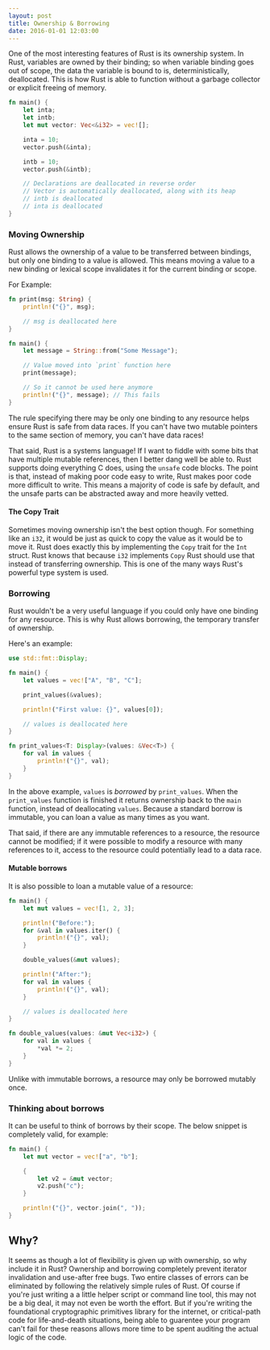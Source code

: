 ```yaml
---
layout: post
title: Ownership & Borrowing
date: 2016-01-01 12:03:00
---
```


One of the most interesting features of Rust is its ownership system.  In Rust, variables are owned by their binding; so when variable binding goes out of scope, the data the variable is bound to is, deterministically, deallocated.  This is how Rust is able to function without a garbage collector or explicit freeing of memory.

<!--more-->

```rust
fn main() {
    let inta;
    let intb;
    let mut vector: Vec<&i32> = vec![];

    inta = 10;
    vector.push(&inta);

    intb = 10;
    vector.push(&intb);

    // Declarations are deallocated in reverse order
    // Vector is automatically deallocated, along with its heap
    // intb is deallocated
    // inta is deallocated
}
```

### Moving Ownership

Rust allows the ownership of a value to be transferred between bindings, but only one binding to a value is allowed.  This means moving a value to a new binding or lexical scope invalidates it for the current binding or scope.

For Example:
```rust
fn print(msg: String) {
    println!("{}", msg);

    // msg is deallocated here
}

fn main() {
    let message = String::from("Some Message");

    // Value moved into `print` function here
    print(message);

    // So it cannot be used here anymore
    println!("{}", message); // This fails
}
```

The rule specifying there may be only one binding to any resource helps ensure Rust is safe from data races.  If you can't have two mutable pointers to the same section of memory, you can't have data races!

That said, Rust is a systems language!  If I want to fiddle with some bits that have multiple mutable references, then I better dang well be able to.  Rust supports doing everything C does, using the `unsafe` code blocks.  The point is that, instead of making poor code easy to write, Rust makes poor code more difficult to write.  This means a majority of code is safe by default, and the unsafe parts can be abstracted away and more heavily vetted.

#### The Copy Trait

Sometimes moving ownership isn't the best option though.  For something like an `i32`, it would be just as quick to copy the value as it would be to move it.  Rust does exactly this by implementing the `Copy` trait for the `Int` struct.  Rust knows that because `i32` implements `Copy` Rust should use that instead of transferring ownership.  This is one of the many ways Rust's powerful type system is used.

### Borrowing

Rust wouldn't be a very useful language if you could only have one binding for any resource.  This is why Rust allows borrowing, the temporary transfer of ownership.

Here's an example:

```rust
use std::fmt::Display;

fn main() {
    let values = vec!["A", "B", "C"];

    print_values(&values);

    println!("First value: {}", values[0]);

    // values is deallocated here
}

fn print_values<T: Display>(values: &Vec<T>) {
    for val in values {
        println!("{}", val);
    }
}
```

In the above example, `values` is *borrowed* by `print_values`.  When the `print_values` function is finished it returns ownership back to the `main` function, instead of deallocating `values`.  Because a standard borrow is immutable, you can loan a value as many times as you want.

That said, if there are any immutable references to a resource, the resource cannot be modified; if it were possible to modify a resource with many references to it, access to the resource could potentially lead to a data race.

#### Mutable borrows

It is also possible to loan a mutable value of a resource:

```rust
fn main() {
    let mut values = vec![1, 2, 3];

    println!("Before:");
    for &val in values.iter() {
        println!("{}", val);
    }

    double_values(&mut values);

    println!("After:");
    for val in values {
        println!("{}", val);
    }

    // values is deallocated here
}

fn double_values(values: &mut Vec<i32>) {
    for val in values {
        *val *= 2;
    }
}
```

Unlike with immutable borrows, a resource may only be borrowed mutably once.

### Thinking about borrows

It can be useful to think of borrows by their scope.  The below snippet is completely valid, for example:

```rust
fn main() {
    let mut vector = vec!["a", "b"];

    {
        let v2 = &mut vector;
        v2.push("c");
    }

    println!("{}", vector.join(", "));
}
```

## Why?

It seems as though a lot of flexibility is given up with ownership, so why include it in Rust?  Ownership and borrowing completely prevent iterator invalidation and use-after free bugs.  Two entire classes of errors can be eliminated by following the relatively simple rules of Rust.  Of course if you're just writing a a little helper script or command line tool, this may not be a big deal, it may not even be worth the effort.  But if you're writing the foundational cryptographic primitives library for the internet, or critical-path code for life-and-death situations, being able to guarentee your program can't fail for these reasons allows more time to be spent auditing the actual logic of the code.
